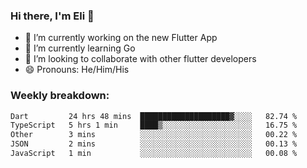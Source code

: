 ### Hi there, I'm Eli 👋
- 🔭 I’m currently working on the new Flutter App
- 🌱 I’m currently learning Go
- 🦄 I’m looking to collaborate with other flutter developers
- 😄 Pronouns: He/Him/His

### Weekly breakdown:
<!--START_SECTION:waka-->

```txt
Dart         24 hrs 48 mins  ████████████████████▓░░░░   82.74 %
TypeScript   5 hrs 1 min     ████▒░░░░░░░░░░░░░░░░░░░░   16.75 %
Other        3 mins          ░░░░░░░░░░░░░░░░░░░░░░░░░   00.22 %
JSON         2 mins          ░░░░░░░░░░░░░░░░░░░░░░░░░   00.13 %
JavaScript   1 min           ░░░░░░░░░░░░░░░░░░░░░░░░░   00.08 %
```

<!--END_SECTION:waka-->
